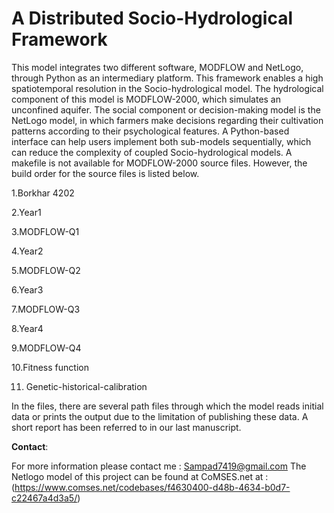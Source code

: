 # A Distributed Socio-Hydrological Framework
This model integrates two different software, MODFLOW and NetLogo, through Python as an intermediary platform.
This framework enables a high spatiotemporal resolution in the Socio-hydrological model. The hydrological component of this model is MODFLOW-2000, which simulates an unconfined aquifer. The social component or decision-making model is the NetLogo model, in which farmers make decisions regarding their cultivation patterns according to their psychological features.
A Python-based interface can help users implement both sub-models sequentially, which can reduce the complexity of coupled Socio-hydrological models.
A makefile is not available for MODFLOW-2000 source files. However, the build order for the source files is listed below.


1.Borkhar 4202

2.Year1

3.MODFLOW-Q1

4.Year2

5.MODFLOW-Q2

6.Year3

7.MODFLOW-Q3

8.Year4

9.MODFLOW-Q4

10.Fitness function

11. Genetic-historical-calibration

In the files, there are several path files through which the model reads initial data or prints the output due to the limitation of publishing these data. A short report has been referred to in our last manuscript.

**Contact**:

For more information please contact me : Sampad7419@gmail.com
The Netlogo model of this project can be found at CoMSES.net at :(https://www.comses.net/codebases/f4630400-d48b-4634-b0d7-c22467a4d3a5/)
